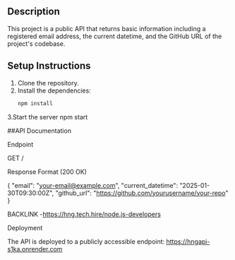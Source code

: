 ## Description
This project is a public API that returns basic information including a registered email address, the current datetime, and the GitHub URL of the project's codebase.

## Setup Instructions

1. Clone the repository.
2. Install the dependencies:
   ```bash
   npm install
3.Start the server
   npm start

##API Documentation

Endpoint

GET /

Response Format (200 OK)

{
  "email": "your-email@example.com",
  "current_datetime": "2025-01-30T09:30:00Z",
  "github_url": "https://github.com/yourusername/your-repo"
}


BACKLINK
-https://hng.tech.hire/node.js-developers

Deployment

The API is deployed to a publicly accessible endpoint: https://hngapi-s1ka.onrender.com